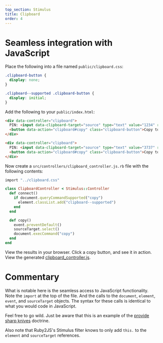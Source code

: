 ```yaml
---
top_section: Stimulus
title: Clipboard
order: 4
---
```


# Seamless integration with JavaScript

Place the following into a file named `public/clipboard.css`:

```css
.clipboard-button {
  display: none;
}

.clipboard--supported .clipboard-button {
  display: initial;
}
```

Add the following to your `public/index.html`:

```html
<div data-controller="clipboard">
  PIN: <input data-clipboard-target="source" type="text" value="1234" readonly>
  <button data-action="clipboard#copy" class="clipboard-button">Copy to Clipboard</button>
</div>

<div data-controller="clipboard">
  PIN: <input data-clipboard-target="source" type="text" value="3737" readonly>
  <button data-action="clipboard#copy" class="clipboard-button">Copy to Clipboard</button>
</div>
```

Now create a `src/controllers/clipboard_controller.js.rb` file with the following
contents:

```ruby
import "../clipboard.css"

class ClipboardController < Stimulus::Controller
  def connect()
    if document.queryCommandSupported("copy")
      element.classList.add("clipboard--supported")
    end
  end

  def copy()
    event.preventDefault()
    sourceTarget.select()
    document.execCommand("copy")
  end
end
```

View the results in your browser.  Click a copy button, and see it in action.
View the generated
[clipboard_controller.js](http://localhost:8080/controllers/clipboard_controller.js).

# Commentary

What is notable here is the seamless access to JavaScript functionality.
Note the `import` at the top of the file.  And the calls to the `document`,
`element`, `event`, and `sourceTarget` objects.  The syntax for these calls is
identical to what you would code in JavaScript.

Feel free to go wild.  Just be aware that this is an example of the
[provide sharp knives](https://rubyonrails.org/doctrine/#provide-sharp-knives)
doctrine.

Also note that Ruby2JS's Stimulus
filter knows to only add `this.` to the `element` and `sourceTarget`
references.
